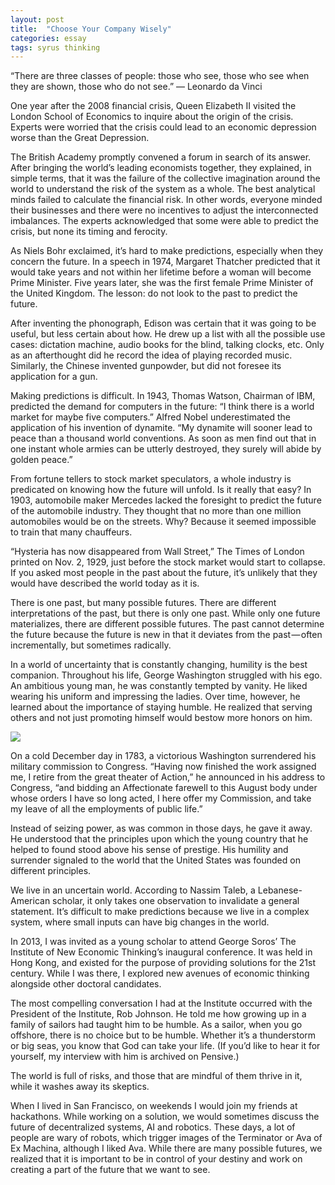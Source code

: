 ```yaml
---
layout: post
title:  "Choose Your Company Wisely"
categories: essay
tags: syrus thinking
---
```


“There are three classes of people: those who see, those who see when they are shown, those who do not see.”
— Leonardo da Vinci

One year after the 2008 financial crisis, Queen Elizabeth II visited the London School of Economics to inquire about the origin of the crisis. Experts were worried that the crisis could lead to an economic depression worse than the Great Depression.

The British Academy promptly convened a forum in search of its answer. After bringing the world’s leading economists together, they explained, in simple terms, that it was the failure of the collective imagination around the world to understand the risk of the system as a whole. The best analytical minds failed to calculate the financial risk. In other words, everyone minded their businesses and there were no incentives to adjust the interconnected imbalances. The experts acknowledged that some were able to predict the crisis, but none its timing and ferocity.

As Niels Bohr exclaimed, it’s hard to make predictions, especially when they concern the future. In a speech in 1974, Margaret Thatcher predicted that it would take years and not within her lifetime before a woman will become Prime Minister. Five years later, she was the first female Prime Minister of the United Kingdom. The lesson: do not look to the past to predict the future.

After inventing the phonograph, Edison was certain that it was going to be useful, but less certain about how. He drew up a list with all the possible use cases: dictation machine, audio books for the blind, talking clocks, etc. Only as an afterthought did he record the idea of playing recorded music. Similarly, the Chinese invented gunpowder, but did not foresee its application for a gun.

Making predictions is difficult. In 1943, Thomas Watson, Chairman of IBM, predicted the demand for computers in the future: “I think there is a world market for maybe five computers.” Alfred Nobel underestimated the application of his invention of dynamite. “My dynamite will sooner lead to peace than a thousand world conventions. As soon as men find out that in one instant whole armies can be utterly destroyed, they surely will abide by golden peace.”

From fortune tellers to stock market speculators, a whole industry is predicated on knowing how the future will unfold. Is it really that easy? In 1903, automobile maker Mercedes lacked the foresight to predict the future of the automobile industry. They thought that no more than one million automobiles would be on the streets. Why? Because it seemed impossible to train that many chauffeurs.

“Hysteria has now disappeared from Wall Street,” The Times of London printed on Nov. 2, 1929, just before the stock market would start to collapse. If you asked most people in the past about the future, it’s unlikely that they would have described the world today as it is.

There is one past, but many possible futures. There are different interpretations of the past, but there is only one past. While only one future materializes, there are different possible futures. The past cannot determine the future because the future is new in that it deviates from the past — often incrementally, but sometimes radically.

In a world of uncertainty that is constantly changing, humility is the best companion. Throughout his life, George Washington struggled with his ego. An ambitious young man, he was constantly tempted by vanity. He liked wearing his uniform and impressing the ladies. Over time, however, he learned about the importance of staying humble. He realized that serving others and not just promoting himself would bestow more honors on him.

<img src="http://note.link.com.de/media/stay-humble.jpg" />

On a cold December day in 1783, a victorious Washington surrendered his military commission to Congress. “Having now finished the work assigned me, I retire from the great theater of Action,” he announced in his address to Congress, “and bidding an Affectionate farewell to this August body under whose orders I have so long acted, I here offer my Commission, and take my leave of all the employments of public life.”

Instead of seizing power, as was common in those days, he gave it away. He understood that the principles upon which the young country that he helped to found stood above his sense of prestige. His humility and surrender signaled to the world that the United States was founded on different principles.

We live in an uncertain world. According to Nassim Taleb, a Lebanese-American scholar, it only takes one observation to invalidate a general statement. It’s difficult to make predictions because we live in a complex system, where small inputs can have big changes in the world.

In 2013, I was invited as a young scholar to attend George Soros’ The Institute of New Economic Thinking’s inaugural conference. It was held in Hong Kong, and existed for the purpose of providing solutions for the 21st century. While I was there, I explored new avenues of economic thinking alongside other doctoral candidates.

The most compelling conversation I had at the Institute occurred with the President of the Institute, Rob Johnson. He told me how growing up in a family of sailors had taught him to be humble. As a sailor, when you go offshore, there is no choice but to be humble. Whether it’s a thunderstorm or big seas, you know that God can take your life. (If you’d like to hear it for yourself, my interview with him is archived on Pensive.)

The world is full of risks, and those that are mindful of them thrive in it, while it washes away its skeptics.

When I lived in San Francisco, on weekends I would join my friends at hackathons. While working on a solution, we would sometimes discuss the future of decentralized systems, AI and robotics. These days, a lot of people are wary of robots, which trigger images of the Terminator or Ava of Ex Machina, although I liked Ava. While there are many possible futures, we realized that it is important to be in control of your destiny and work on creating a part of the future that we want to see.